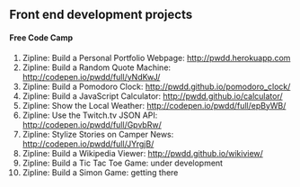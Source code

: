 ## Front end development projects
#### Free Code Camp

1. Zipline: Build a Personal Portfolio Webpage: http://pwdd.herokuapp.com
2. Zipline: Build a Random Quote Machine: http://codepen.io/pwdd/full/yNdKwJ/
3. Zipline: Build a Pomodoro Clock: http://pwdd.github.io/pomodoro_clock/
4. Zipline: Build a JavaScript Calculator: http://pwdd.github.io/calculator/
5. Zipline: Show the Local Weather: http://codepen.io/pwdd/full/epByWB/
6. Zipline: Use the Twitch.tv JSON API: http://codepen.io/pwdd/full/GpvbRw/
7. Zipline: Stylize Stories on Camper News: http://codepen.io/pwdd/full/JYrgjB/
8. Zipline: Build a Wikipedia Viewer: http://pwdd.github.io/wikiview/
9. Zipline: Build a Tic Tac Toe Game: under development
10. Zipline: Build a Simon Game: getting there